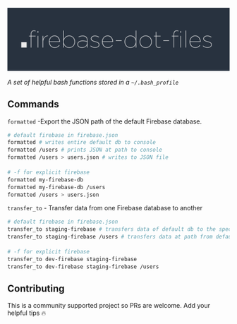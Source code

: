 ![logo](/dot-files-spin.gif)

*A set of helpful bash functions stored in a `~/.bash_profile`*

## Commands

`formatted` -Export the JSON path of the default Firebase database.
```bash
# default firebase in firebase.json
formatted # writes entire default db to console
formatted /users # prints JSON at path to console
formatted /users > users.json # writes to JSON file

# -f for explicit firebase
formatted my-firebase-db
formatted my-firebase-db /users
formatted /users > users.json
```

`transfer_to` - Transfer data from one Firebase database to another
```bash
# default firebase in firebase.json
transfer_to staging-firebase # transfers data of default db to the specified db
transfer_to staging-firebase /users # transfers data at path from default db to specified db

# -f for explicit firebase
transfer_to dev-firebase staging-firebase
transfer_to dev-firebase staging-firebase /users
```

## Contributing
This is a community supported project so PRs are welcome. Add your helpful tips :fire:
